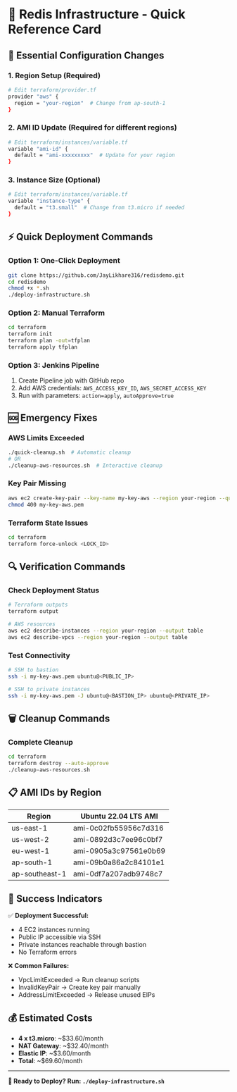 # 🚀 Redis Infrastructure - Quick Reference Card

## 🔧 Essential Configuration Changes

### 1. **Region Setup** (Required)
```bash
# Edit terraform/provider.tf
provider "aws" {
  region = "your-region"  # Change from ap-south-1
}
```

### 2. **AMI ID Update** (Required for different regions)
```bash
# Edit terraform/instances/variable.tf
variable "ami-id" {
  default = "ami-xxxxxxxxx"  # Update for your region
}
```

### 3. **Instance Size** (Optional)
```bash
# Edit terraform/instances/variable.tf
variable "instance-type" {
  default = "t3.small"  # Change from t3.micro if needed
}
```

## ⚡ Quick Deployment Commands

### **Option 1: One-Click Deployment**
```bash
git clone https://github.com/JayLikhare316/redisdemo.git
cd redisdemo
chmod +x *.sh
./deploy-infrastructure.sh
```

### **Option 2: Manual Terraform**
```bash
cd terraform
terraform init
terraform plan -out=tfplan
terraform apply tfplan
```

### **Option 3: Jenkins Pipeline**
1. Create Pipeline job with GitHub repo
2. Add AWS credentials: `AWS_ACCESS_KEY_ID`, `AWS_SECRET_ACCESS_KEY`
3. Run with parameters: `action=apply`, `autoApprove=true`

## 🆘 Emergency Fixes

### **AWS Limits Exceeded**
```bash
./quick-cleanup.sh  # Automatic cleanup
# OR
./cleanup-aws-resources.sh  # Interactive cleanup
```

### **Key Pair Missing**
```bash
aws ec2 create-key-pair --key-name my-key-aws --region your-region --query 'KeyMaterial' --output text > my-key-aws.pem
chmod 400 my-key-aws.pem
```

### **Terraform State Issues**
```bash
cd terraform
terraform force-unlock <LOCK_ID>
```

## 🔍 Verification Commands

### **Check Deployment Status**
```bash
# Terraform outputs
terraform output

# AWS resources
aws ec2 describe-instances --region your-region --output table
aws ec2 describe-vpcs --region your-region --output table
```

### **Test Connectivity**
```bash
# SSH to bastion
ssh -i my-key-aws.pem ubuntu@<PUBLIC_IP>

# SSH to private instances
ssh -i my-key-aws.pem -J ubuntu@<BASTION_IP> ubuntu@<PRIVATE_IP>
```

## 🗑️ Cleanup Commands

### **Complete Cleanup**
```bash
cd terraform
terraform destroy --auto-approve
./cleanup-aws-resources.sh
```

## 📋 AMI IDs by Region

| Region | Ubuntu 22.04 LTS AMI |
|--------|---------------------|
| us-east-1 | ami-0c02fb55956c7d316 |
| us-west-2 | ami-0892d3c7ee96c0bf7 |
| eu-west-1 | ami-0905a3c97561e0b69 |
| ap-south-1 | ami-09b0a86a2c84101e1 |
| ap-southeast-1 | ami-0df7a207adb9748c7 |

## 🎯 Success Indicators

✅ **Deployment Successful:**
- 4 EC2 instances running
- Public IP accessible via SSH
- Private instances reachable through bastion
- No Terraform errors

❌ **Common Failures:**
- VpcLimitExceeded → Run cleanup scripts
- InvalidKeyPair → Create key pair manually
- AddressLimitExceeded → Release unused EIPs

## 💰 Estimated Costs

- **4 x t3.micro**: ~$33.60/month
- **NAT Gateway**: ~$32.40/month
- **Elastic IP**: ~$3.60/month
- **Total**: ~$69.60/month

---

**🚀 Ready to Deploy? Run: `./deploy-infrastructure.sh`**
